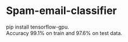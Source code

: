 # Spam-email-classifier
pip install tensorflow-gpu. <br />
Accuracy 99.1% on train and 97.6% on test data.
